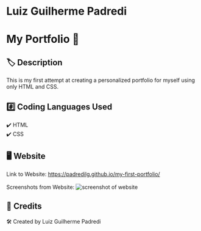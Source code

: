 # Luiz Guilherme Padredi

# My Portfolio :pencil:

## :label: Description
This is my first attempt at creating a personalized portfolio for myself using only HTML and CSS.

## 	:hash: Coding Languages Used
:heavy_check_mark: HTML</br>
:heavy_check_mark: CSS</br>

## :desktop_computer: Website
Link to Website: https://padredilg.github.io/my-first-portfolio/
</br></br>
Screenshots from Website:
![screenshot of website](./assets/images/screen-capture3.png)

## :clap: Credits

:hammer_and_wrench: Created by Luiz Guilherme Padredi
